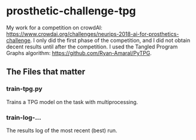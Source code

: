 # prosthetic-challenge-tpg
My work for a competition on crowdAI: https://www.crowdai.org/challenges/neurips-2018-ai-for-prosthetics-challenge. I only did the first phase of the competition, and I did not obtain decent results until after the competition. I used the Tangled Program Graphs algorithm: https://github.com/Ryan-Amaral/PyTPG.

## The Files that matter
### train-tpg.py
Trains a TPG model on the task with multiprocessing.
### train-log-...
The results log of the most recent (best) run.
